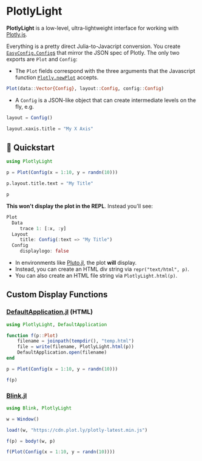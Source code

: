 # PlotlyLight


**PlotlyLight** is a low-level, ultra-lightweight interface for working with [Plotly.js](https://plotly.com/javascript/). 

Everything is a pretty direct Julia-to-Javacript conversion.  You create [`EasyConfig.Config`s](https://github.com/joshday/EasyConfig.jl) that mirror the JSON spec of Plotly.  The only two exports are `Plot` and `Config`:

- The `Plot` fields correspond with the three arguments that the Javascript function [`Plotly.newPlot`](https://plotly.com/javascript/plotlyjs-function-reference/#plotlynewplot) accepts.

```julia
Plot(data::Vector{Config}, layout::Config, config::Config)
```

- A `Config` is a JSON-like object that can create intermediate levels on the fly, e.g.

```julia
layout = Config()

layout.xaxis.title = "My X Axis"
```
 
## 🚀 Quickstart

```julia
using PlotlyLight 

p = Plot(Config(x = 1:10, y = randn(10)))

p.layout.title.text = "My Title"

p
```

**This won't display the plot in the REPL**.  Instead you'll see:

```julia
Plot
  Data
     trace 1: [:x, :y]
  Layout
     title: Config(:text => "My Title")
  Config
     displaylogo: false
```

- In environments like [Pluto.jl](https://github.com/fonsp/Pluto.jl), the plot **will** display.
- Instead, you can create an HTML div string via `repr("text/html", p)`.
- You can also create an HTML file string via `PlotlyLight.html(p)`.

## Custom Display Functions


### [DefaultApplication.jl](https://github.com/tpapp/DefaultApplication.jl) (HTML)

```julia
using PlotlyLight, DefaultApplication

function f(p::Plot) 
    filename = joinpath(tempdir(), "temp.html")
    file = write(filename, PlotlyLight.html(p))
    DefaultApplication.open(filename)
end

p = Plot(Config(x = 1:10, y = randn(10)))

f(p)
```

### [Blink.jl](https://github.com/JuliaGizmos/Blink.jl)

```julia
using Blink, PlotlyLight

w = Window()

load!(w, "https://cdn.plot.ly/plotly-latest.min.js")

f(p) = body!(w, p)

f(Plot(Config(x = 1:10, y = randn(10))))
```